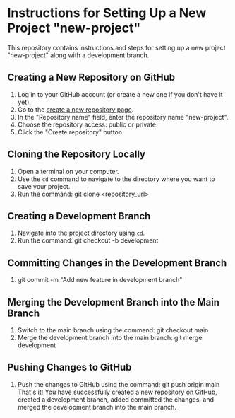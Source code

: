 # Instructions for Setting Up a New Project "new-project"

This repository contains instructions and steps for setting up a new project "new-project" along with a development branch.

## Creating a New Repository on GitHub

1. Log in to your GitHub account (or create a new one if you don't have it yet).
2. Go to the [create a new repository page](https://github.com/new).
3. In the "Repository name" field, enter the repository name "new-project".
4. Choose the repository access: public or private.
5. Click the "Create repository" button.

## Cloning the Repository Locally

1. Open a terminal on your computer.
2. Use the `cd` command to navigate to the directory where you want to save your project.
3. Run the command: git clone <repository_url>

## Creating a Development Branch

1. Navigate into the project directory using `cd`.
2. Run the command: git checkout -b development

## Committing Changes in the Development Branch

1. git commit -m "Add new feature in development branch"

## Merging the Development Branch into the Main Branch

1. Switch to the main branch using the command: git checkout main
2. Merge the development branch into the main branch: git merge development

## Pushing Changes to GitHub

1. Push the changes to GitHub using the command: git push origin main
That's it! You have successfully created a new repository on GitHub, created a development branch, added committed the changes, and merged the development branch into the main branch.
